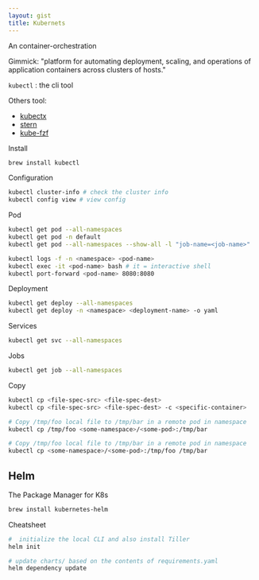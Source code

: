```yaml
---
layout: gist
title: Kubernets
---
```


An container-orchestration

Gimmick: "platform for automating deployment, scaling, and operations of application containers across clusters of hosts."

`kubectl` : the cli tool

Others tool:
- [kubectx](https://github.com/ahmetb/kubectx)
- [stern](https://github.com/wercker/stern)
- [kube-fzf](https://github.com/arunvelsriram/kube-fzf)

Install
```sh
brew install kubectl 
```

Configuration
```sh
kubectl cluster-info # check the cluster info
kubectl config view # view config
```

Pod
```sh
kubectl get pod --all-namespaces
kubectl get pod -n default
kubectl get pod --all-namespaces --show-all -l "job-name=<job-name>" 

kubectl logs -f -n <namespace> <pod-name>
kubectl exec -it <pod-name> bash # it = interactive shell
kubectl port-forward <pod-name> 8080:8080
```

Deployment
```sh
kubectl get deploy --all-namespaces
kubectl get deploy -n <namespace> <deployment-name> -o yaml
```

Services
```sh
kubectl get svc --all-namespaces
```

Jobs
```sh
kubectl get job --all-namespaces
```

Copy
```sh
kubectl cp <file-spec-src> <file-spec-dest>
kubectl cp <file-spec-src> <file-spec-dest> -c <specific-container>

# Copy /tmp/foo local file to /tmp/bar in a remote pod in namespace
kubectl cp /tmp/foo <some-namespace>/<some-pod>:/tmp/bar 

# Copy /tmp/foo local file to /tmp/bar in a remote pod in namespace
kubectl cp <some-namespace>/<some-pod>:/tmp/foo /tmp/bar 
```

## Helm 

The Package Manager for K8s
```sh
brew install kubernetes-helm
```

Cheatsheet
```sh
#  initialize the local CLI and also install Tiller 
helm init 

# update charts/ based on the contents of requirements.yaml
helm dependency update

```
